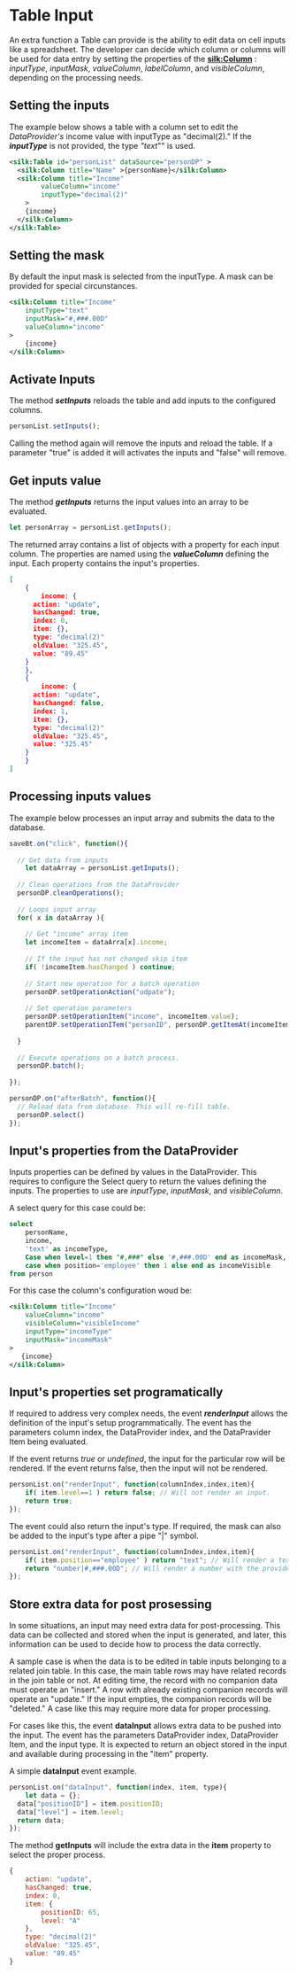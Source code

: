# Table Input

An extra function a Table can provide is the ability to edit data on cell inputs like a spreadsheet. The developer can decide which column or columns will be used for data entry by setting the properties of the [**silk:Column**]([https://docs.silkbuilder.com/tags/column) : *inputType*, *inputMask*, *valueColumn*, *labelColumn*, and *visibleColumn*, depending on the processing needs.

## Setting the inputs

The example below shows a table with a column set to edit the *DataProvider's* income value with inputType as "decimal(2)." If the ***inputType*** is not provided, the type *"text*"" is used.

```xml
<silk:Table id="personList" dataSource="personDP" >
  <silk:Column title="Name" >{personName}</silk:Column>
  <silk:Column title="Income"
		valueColumn="income"
		inputType="decimal(2)"
	>
    {income}
  </silk:Column>
</silk:Table>
```

## Setting the mask

By default the input mask is selected from the inputType. A mask can be provided for special circunstances.

```xml
<silk:Column title="Income"
	inputType="text"
	inputMask="#,###.00D"
	valueColumn="income"
>
	{income}
</silk:Column>
```

## Activate Inputs

The method ***setInputs*** reloads the table and add inputs to the configured columns.

```javascript
personList.setInputs();
```

Calling the method again will remove the inputs and reload the table. If a parameter "true" is added it will activates the inputs and "false" will remove.

## Get inputs value

The method ***getInputs*** returns the input values into an array to be evaluated.

```javascript
let personArray = personList.getInputs();
```

The returned array contains a list of objects with a property for each input column. The properties are named using the ***valueColumn*** defining the input. Each property contains the input's properties.

```json
[
	{
		income: {
      action: "update",
      hasChanged: true,
      index: 0,
      item: {},
      type: "decimal(2)"
      oldValue: "325.45",
      value: "89.45"
    }
	},
	{
		income: {
      action: "update",
      hasChanged: false,
      index: 1,
      item: {},
      type: "decimal(2)"
      oldValue: "325.45",
      value: "325.45"
    }
	}
]
```

## Processing inputs values

The example below processes an input array and submits the data to the database.

```javascript
saveBt.on("click", function(){
  
  // Get data from inputs
	let dataArray = personList.getInputs();
  
  // Clean operations from the DataProvider
  personDP.cleanOperations();
  
  // Loops input array
  for( x in dataArray ){
    
    // Get "income" array item
    let incomeItem = dataArra[x].income;
    
    // If the input has not changed skip item
    if( !incomeItem.hasChanged ) continue;
    
    // Start new operation for a batch operation
    personDP.setOperationAction("udpate");
    
    // Set operation parameters
    personDP.setOperationItem("income", incomeItem.value);
    parentDP.setOperationITem("personID", personDP.getItemAt(incomeItem.index).personID);
    
  }
  
  // Execute operations on a batch process.
  personDP.batch();
  
});

personDP.on("afterBatch", function(){
  // Reload data from database. This will re-fill table.
  personDP.select()
});
```

## Input's properties from the DataProvider

Inputs properties can be defined by values in the DataProvider. This requires to configure the Select query to return the values defining the inputs. The properties to use are *inputType*, *inputMask*, and *visibleColumn*.

A select query for this case could be:

```sql
select
	personName,
	income,
	'text' as incomeType,
	Case when level=1 then "#,###" else '#,###.00D' end as incomeMask,
	case when position='employee' then 1 else end as incomeVisible
from person
```

For this case the column's configuration woud be:

```xml
<silk:Column title="Income"
	valueColumn="income"
	visibleColumn="visibleIncome"
	inputType="incomeType"
	inputMask="incomeMask"
>
   {income}
</silk:Column>
```

## Input's properties set programatically

If required to address very complex needs, the event ***renderInput*** allows the definition of the input's setup programmatically. The event has the parameters column index, the DataProvider index, and the DataPravider Item being evaluated.

If the event returns *true* or *undefined*, the input for the particular row will be rendered. If the event returns false, then the input will not be rendered.

```javascript
personList.on("renderInput", function(columnIndex,index,item){
	if( item.level==1 ) return false; // Will not render an input.
	return true;
});
```

The event could also return the input's type. If required, the mask can also be added to the input's type after a pipe "|" symbol.

```javascript
personList.on("renderInput", function(columnIndex,index,item){
	if( item.position=="employee" ) return "text"; // Will render a text input.
 	return "number|#,###.00D"; // Will render a number with the provided mask.
});
```

## Store extra data for post prosessing

In some situations, an input may need extra data for post-processing. This data can be collected and stored when the input is generated, and later, this information can be used to decide how to process the data correctly.

A sample case is when the data is to be edited in table inputs belonging to a related join table. In this case, the main table rows may have related records in the join table or not. At editing time, the record with no companion data must operate an "insert." A row with already existing companion records will operate an "update." If the input empties, the companion records will be "deleted." A case like this may require more data for proper processing.

For cases like this, the event **dataInput** allows extra data to be pushed into the input. The event has the parameters DataProvider index, DataProvider Item, and the input type. It is expected to return an object stored in the input and available during processing in the "item" property.

A simple **dataInput** event example.

```javascript
personList.on("dataInput", function(index, item, type){
	let data = {};
  data["positionID"] = item.positionID;
  data["level"] = item.level;
  return data;
});
```

The method **getInputs** will include the extra data in the **item** property to select the proper process.

```javascript
{
	action: "update",
	hasChanged: true,
	index: 0,
	item: {
		positionID: 65,
		level: "A"
	},
	type: "decimal(2)"
	oldValue: "325.45",
	value: "89.45"
}
```


